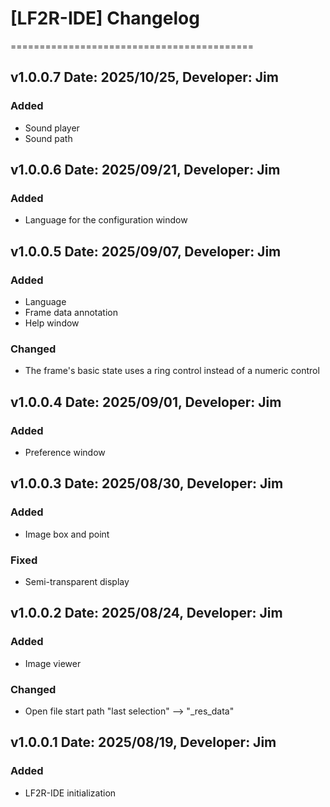 # [LF2R-IDE] Changelog
==========================================


v1.0.0.7 Date: 2025/10/25, Developer: Jim
---------------------------------------------------
### Added
- Sound player
- Sound path


v1.0.0.6 Date: 2025/09/21, Developer: Jim
---------------------------------------------------
### Added
- Language for the configuration window


v1.0.0.5 Date: 2025/09/07, Developer: Jim
---------------------------------------------------
### Added
- Language
- Frame data annotation
- Help window

### Changed
- The frame's basic state uses a ring control instead of a numeric control


v1.0.0.4 Date: 2025/09/01, Developer: Jim
---------------------------------------------------
### Added
- Preference window


v1.0.0.3 Date: 2025/08/30, Developer: Jim
---------------------------------------------------
### Added
- Image box and point

### Fixed
- Semi-transparent display


v1.0.0.2 Date: 2025/08/24, Developer: Jim
---------------------------------------------------
### Added
- Image viewer

### Changed
- Open file start path "last selection" --> "_res_data"


v1.0.0.1 Date: 2025/08/19, Developer: Jim
---------------------------------------------------
### Added
- LF2R-IDE initialization
